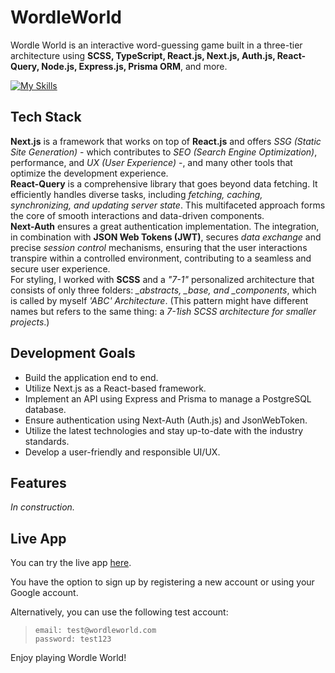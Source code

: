 # WordleWorld

Wordle World is an interactive word-guessing game built in a three-tier architecture using **SCSS, TypeScript, React.js, Next.js, Auth.js, React-Query, Node.js, Express.js, Prisma ORM**, and more.

[![My Skills](https://skillicons.dev/icons?i=ts,react,next,scss,nodejs,express,prisma&perline=4)](https://skillicons.dev)

## Tech Stack

**Next.js** is a framework that works on top of **React.js** and offers _SSG_ _(Static Site Generation)_ - which contributes to _SEO_ _(Search Engine Optimization)_, performance, and _UX_ _(User Experience)_ -, and many other tools that optimize the development experience. \
**React-Query** is a comprehensive library that goes beyond data fetching. It efficiently handles diverse tasks, including _fetching, caching, synchronizing, and updating server state_. This multifaceted approach forms the core of smooth interactions and data-driven components. \
**Next-Auth** ensures a great authentication implementation. The integration, in combination with **JSON Web Tokens (JWT)**, secures _data exchange_ and precise _session control_ mechanisms, ensuring that the user interactions transpire within a controlled environment, contributing to a seamless and secure user experience. \
For styling, I worked with **SCSS** and a _"7-1"_ personalized architecture that consists of only three folders: _\_abstracts, \_base, and \_components_, which is called by myself _'ABC' Architecture_. (This pattern might have different names but refers to the same thing: a _7-1ish SCSS architecture for smaller projects_.)

## Development Goals

- Build the application end to end.
- Utilize Next.js as a React-based framework.
- Implement an API using Express and Prisma to manage a PostgreSQL database.
- Ensure authentication using Next-Auth (Auth.js) and JsonWebToken.
- Utilize the latest technologies and stay up-to-date with the industry standards.
- Develop a user-friendly and responsible UI/UX.

## Features

_In construction._

## Live App

You can try the live app [here](https://wordle-world.vercel.app/).

You have the option to sign up by registering a new account or using your Google account.

Alternatively, you can use the following test account:

> `email: test@wordleworld.com`\
> `password: test123 `

Enjoy playing Wordle World!
